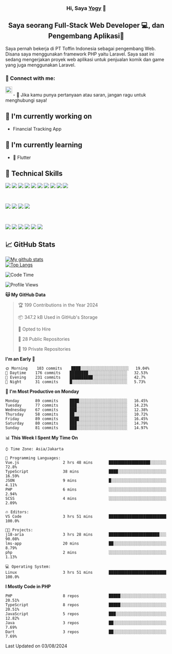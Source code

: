 <h3 align="center">
Hi, Saya <a href="#" target="_blank" rel="noreferrer">Yogy</a> 👋
</h3>

<h2 align="center">
Saya seorang Full-Stack Web Developer 💻, dan Pengembang Aplikasi📱
</h2>

Saya pernah bekerja di PT Toffin Indonesia sebagai pengembang Web. Disana saya menggunakan framework PHP yaitu Laravel. Saya saat ini sedang mengerjakan proyek web aplikasi untuk penjualan komik dan game yang juga menggunakan Laravel.

### 🤝 Connect with me:

<a href="https://www.linkedin.com/in/yogyphang/"><img align="left" src="https://raw.githubusercontent.com/yushi1007/yushi1007/main/images/linkedin.svg" alt="Nothing628 | LinkedIn" width="21px"/></a>
<!-- <a href="https://instagram.com/yushi.95"><img align="left" src="https://raw.githubusercontent.com/yushi1007/yushi1007/main/images/instagram.svg" alt="Nothing628 | Instagram" width="21px"/></a> -->
</br>
- 💬 Jika kamu punya pertanyaan atau saran, jangan ragu untuk menghubungi saya!

## 🔭 I'm currently working on

- Financial Tracking App

## 🌱 I'm currently learning

- 📱 Flutter

## 💼 Technical Skills

![](https://img.shields.io/badge/Code-Vue-informational?style=flat&logo=vue.js&color=4FC08D)
![](https://img.shields.io/badge/Code-React-informational?style=flat&logo=react&color=61DAFB)
![](https://img.shields.io/badge/Code-Redux-informational?style=flat&logo=Redux&color=764ABC)
![](https://img.shields.io/badge/Code-JavaScript-informational?style=flat&logo=JavaScript&color=F7DF1E)
![](https://img.shields.io/badge/Code-Typescript-informational?style=flat&logo=TypeScript&color=3178C6)
![](https://img.shields.io/badge/Code-HTML5-informational?style=flat&logo=HTML5&color=E34F26)
![](https://img.shields.io/badge/Code-PostgreSQL-informational?style=flat&logo=PostgreSQL&color=336791)
![](https://img.shields.io/badge/Code-SQLite-informational?style=flat&logo=SQLite&color=003B57)
![](https://img.shields.io/badge/Code-PHP-informational?style=flat&logo=php&color=777BB4)
![](https://img.shields.io/badge/Code-CSharp-informational?style=flat&logo=C%20Sharp&color=239120)

</br>

![](https://img.shields.io/badge/Style-Bootstrap-informational?style=flat&logo=Bootstrap&color=7952B3)
![](https://img.shields.io/badge/Style-CSS3-informational?style=flat&logo=CSS3&color=1572B6)
![](https://img.shields.io/badge/Style-styled--components-informational?style=flat&logo=styled-components&color=DB7093)
![](https://img.shields.io/badge/Style-Material--UI-informational?style=flat&logo=Material-UI&color=0081CB)


</br>

![](https://img.shields.io/badge/Tools-Figma-informational?style=flat&logo=Figma&color=F24E1E)
![](https://img.shields.io/badge/Tools-NPM-informational?style=flat&logo=NPM&color=CB3837)
![](https://img.shields.io/badge/Tools-Yarn-informational?style=flat&logo=Yarn&color=2C8EBB)
![](https://img.shields.io/badge/Tools-Postman-informational?style=flat&logo=Postman&color=FF6C37)
![](https://img.shields.io/badge/Tools-Git-informational?style=flat&logo=Git&color=F05032)
![](https://img.shields.io/badge/Tools-GitHub-informational?style=flat&logo=GitHub&color=181717)

## 📈 GitHub Stats 

[![My github stats](https://github-readme-stats.vercel.app/api?username=nothing628)](https://github.com/nothing628)
</br>
[![Top Langs](https://github-readme-stats.vercel.app/api/top-langs/?username=nothing628)](https://github.com/nothing628)
</br>

<!--START_SECTION:waka-->
![Code Time](http://img.shields.io/badge/Code%20Time-1%2C504%20hrs%2052%20mins-blue)

![Profile Views](http://img.shields.io/badge/Profile%20Views-0-blue)

**🐱 My GitHub Data** 

> 🏆 199 Contributions in the Year 2024
 > 
> 📦 347.2 kB Used in GitHub's Storage 
 > 
> 💼 Opted to Hire
 > 
> 📜 28 Public Repositories 
 > 
> 🔑 19 Private Repositories  
 > 
**I'm an Early 🐤** 

```text
🌞 Morning    103 commits    ████░░░░░░░░░░░░░░░░░░░░░   19.04% 
🌆 Daytime    176 commits    ████████░░░░░░░░░░░░░░░░░   32.53% 
🌃 Evening    231 commits    ██████████░░░░░░░░░░░░░░░   42.7% 
🌙 Night      31 commits     █░░░░░░░░░░░░░░░░░░░░░░░░   5.73%

```
📅 **I'm Most Productive on Monday** 

```text
Monday       89 commits     ████░░░░░░░░░░░░░░░░░░░░░   16.45% 
Tuesday      77 commits     ███░░░░░░░░░░░░░░░░░░░░░░   14.23% 
Wednesday    67 commits     ███░░░░░░░░░░░░░░░░░░░░░░   12.38% 
Thursday     58 commits     ██░░░░░░░░░░░░░░░░░░░░░░░   10.72% 
Friday       89 commits     ████░░░░░░░░░░░░░░░░░░░░░   16.45% 
Saturday     80 commits     ███░░░░░░░░░░░░░░░░░░░░░░   14.79% 
Sunday       81 commits     ███░░░░░░░░░░░░░░░░░░░░░░   14.97%

```


📊 **This Week I Spent My Time On** 

```text
⌚︎ Time Zone: Asia/Jakarta

💬 Programming Languages: 
Vue.js                   2 hrs 48 mins       ██████████████████░░░░░░░   72.8% 
TypeScript               38 mins             ████░░░░░░░░░░░░░░░░░░░░░   16.59% 
JSON                     9 mins              █░░░░░░░░░░░░░░░░░░░░░░░░   4.11% 
PHP                      6 mins              ░░░░░░░░░░░░░░░░░░░░░░░░░   2.94% 
SCSS                     4 mins              ░░░░░░░░░░░░░░░░░░░░░░░░░   2.09%

🔥 Editors: 
VS Code                  3 hrs 51 mins       █████████████████████████   100.0%

🐱‍💻 Projects: 
j18-aria                 3 hrs 28 mins       ██████████████████████░░░   90.08% 
lms-app                  20 mins             ██░░░░░░░░░░░░░░░░░░░░░░░   8.79% 
php                      2 mins              ░░░░░░░░░░░░░░░░░░░░░░░░░   1.13%

💻 Operating System: 
Linux                    3 hrs 51 mins       █████████████████████████   100.0%

```

**I Mostly Code in PHP** 

```text
PHP                      8 repos             █████░░░░░░░░░░░░░░░░░░░░   20.51% 
TypeScript               8 repos             █████░░░░░░░░░░░░░░░░░░░░   20.51% 
JavaScript               5 repos             ███░░░░░░░░░░░░░░░░░░░░░░   12.82% 
Java                     3 repos             ██░░░░░░░░░░░░░░░░░░░░░░░   7.69% 
Dart                     3 repos             ██░░░░░░░░░░░░░░░░░░░░░░░   7.69%

```



 Last Updated on 03/08/2024
<!--END_SECTION:waka-->

<!--
Saya 
I love the entire process of developing creative websites. I love the challenge of finding caches and spending time to meet new people. Learning how people hide things and where people are likely to look.

**nothing628/nothing628** is a ✨ _special_ ✨ repository because its `README.md` (this file) appears on your GitHub profile.

Here are some ideas to get you started:

- 🔭 I’m currently working on ...
- 🌱 I’m currently learning ...
- 👯 I’m looking to collaborate on ...
- 🤔 I’m looking for help with ...
- 💬 Ask me about ...
- 📫 How to reach me: ...
- 😄 Pronouns: ...
- ⚡ Fun fact: ...
-->
